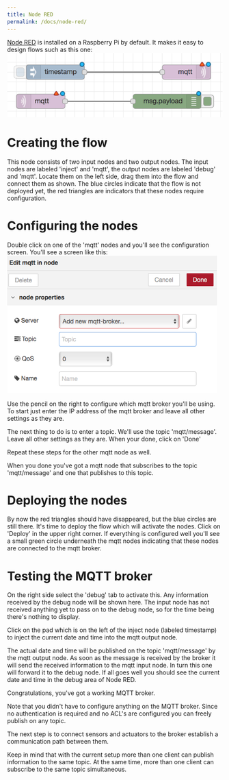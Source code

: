 ```yaml
---
title: Node RED
permalink: /docs/node-red/
---
```

[Node RED](https://nodered.org) is installed on a Raspberry Pi by default.
It makes it easy to design flows such as this one:
![](/img/Node-RED/Node-RED___node-red_marcoach_nl.png)

# Creating the flow
This node consists of two input nodes and two output nodes. The input nodes are labeled 'inject' and 'mqtt', the output nodes are labeled 'debug' and 'mqtt'.
Locate them on the left side, drag them into the flow and connect them as shown.
The blue circles indicate that the flow is not deployed yet, the red triangles are indicators that these nodes require configuration.

# Configuring the nodes
Double click on one of the 'mqtt' nodes and you'll see the configuration screen. You'll see a screen like this: ![](/img/Node-RED/Node-RED__mqtt-node.png)

Use the pencil on the right to configure which mqtt broker you'll be using. To start just enter the IP address of the mqtt broker and leave all other settings as they are.

The next thing to do is to enter a topic. We'll use the topic 'mqtt/message'. Leave all other settings as they are. When your done, click on 'Done'

Repeat these steps for the other mqtt node as well.

When you done you've got a mqtt node that subscribes to the topic 'mqtt/message' and one that publishes to this topic.

# Deploying the nodes
By now the red triangles should have disappeared, but the blue circles are still there. It's time to deploy the flow which will activate the nodes.
Click on 'Deploy' in the upper right corner. If everything is configured well you'll see a small green circle underneath the mqtt nodes indicating that these nodes are connected to the mqtt broker.

# Testing the MQTT broker
On the right side select the 'debug' tab to activate this. Any information received by the debug node will be shown here.
The input node has not received anything yet to pass on to the debug node, so for the time being there's nothing to display.

Click on the pad which is on the left of the inject node (labeled timestamp) to inject the current date and time into the mqtt output node.

The actual date and time will be published on the topic 'mqtt/message' by the mqtt output node.
As soon as the message is received by the broker it will send the received information to the mqtt input node.
In turn this one will forward it to the debug node. If all goes well you should see the current date and time in the debug area of Node RED.

Congratulations, you've got a working MQTT broker.

Note that you didn't have to configure anything on the MQTT broker. Since no authentication is required and no ACL's are configured you can freely publish on any topic.

The next step is to connect sensors and actuators to the broker establish a communication path between them.

Keep in mind that with the current setup more than one client can publish information to the same topic. At the same time, more than one client can subscribe to the same topic simultaneous.
